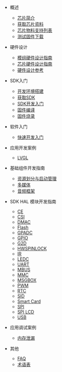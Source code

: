 - 概述

  - [芯片简介](r128/about_chip.md)
  - [获取芯片资料](r128/get_chip_ds.md)
  - [芯片物料支持列表](r128/chip_support_list.md)
  - [测试固件下载](r128/test_img.md)
  
- 硬件设计

  - [模组硬件设计指南](hardware/module_hardware_design.md)
  - [芯片硬件设计指南](hardware/hardware_design.md)
  - [硬件设计参考](hardware/ref_hardware_design.md)
  
- SDK入门
  - [开发环境搭建](r128/sdk_intro/prepare_dev_env.md)
  - [获取SDK](r128/sdk_intro/get_sdk.md)
  - [SDK开发入门](r128/sdk_intro/sdk_intro.md)
  - [固件编译](r128/sdk_intro/setup_img.md)
  - [固件烧录](r128/sdk_intro/flash_img.md)
  
- 软件入门
  - [快速开发入门](r128/quick_start.md)

- 应用开发案例
  - [LVGL](demo/lvgl.md)

- 基础组件开发指南
  - [资源划分与启动管理](sdk_base/boot_up.md)
  - [多媒体](sdk_base/multi-media.md)
  - [音频框架](sdk_base/audio.md)

- SDK HAL 模块开发指南
  - [CE](sdk_module/ce.md)
  - [CSI](sdk_module/csi.md)
  - [DMAC](sdk_module/dmac.md)
  - [Flash](sdk_module/flash.md)
  - [GPADC](sdk_module/gpadc.md)
  - [GPIO](sdk_module/gpio.md)
  - [G2D](sdk_module/gpio.md)
  - [HWSPINLOCK](sdk_module/spin.md)
  - [IR](sdk_module/ir.md)
  - [LEDC](sdk_module/ledc.md)
  - [UART](sdk_module/uart.md)
  - [MBUS](sdk_module/mbus.md)
  - [MMC](sdk_module/mmc.md)
  - [MSGBOX](sdk_module/msgbox.md)
  - [PWM](sdk_module/pwm.md)
  - [RTC](sdk_module/rtc.md)
  - [SID](sdk_module/sid.md)
  - [Smart Card](sdk_module/smartcard.md)
  - [SPI](sdk_module/SPI.md)
  - [SPI LCD](sdk_module/spi_lcd.md)
  - [USB](sdk_module/usb.md)
  
- 应用调试案例
  - [内存泄漏](debug/memleak.md)

- 其他
  - [FAQ](others/faq.md)
  - [术语表](others/term.md)